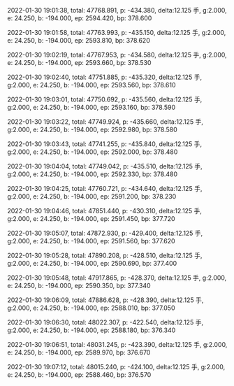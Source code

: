 2022-01-30 19:01:38, total: 47768.891, p: -434.380, delta:12.125 手, g:2.000, e: 24.250, b: -194.000, ep: 2594.420, bp: 378.600

2022-01-30 19:01:58, total: 47763.993, p: -435.150, delta:12.125 手, g:2.000, e: 24.250, b: -194.000, ep: 2593.810, bp: 378.620

2022-01-30 19:02:19, total: 47767.953, p: -434.580, delta:12.125 手, g:2.000, e: 24.250, b: -194.000, ep: 2593.660, bp: 378.530

2022-01-30 19:02:40, total: 47751.885, p: -435.320, delta:12.125 手, g:2.000, e: 24.250, b: -194.000, ep: 2593.560, bp: 378.610

2022-01-30 19:03:01, total: 47750.692, p: -435.560, delta:12.125 手, g:2.000, e: 24.250, b: -194.000, ep: 2593.160, bp: 378.590

2022-01-30 19:03:22, total: 47749.924, p: -435.660, delta:12.125 手, g:2.000, e: 24.250, b: -194.000, ep: 2592.980, bp: 378.580

2022-01-30 19:03:43, total: 47741.255, p: -435.840, delta:12.125 手, g:2.000, e: 24.250, b: -194.000, ep: 2592.000, bp: 378.480

2022-01-30 19:04:04, total: 47749.042, p: -435.510, delta:12.125 手, g:2.000, e: 24.250, b: -194.000, ep: 2592.330, bp: 378.480

2022-01-30 19:04:25, total: 47760.721, p: -434.640, delta:12.125 手, g:2.000, e: 24.250, b: -194.000, ep: 2591.200, bp: 378.230

2022-01-30 19:04:46, total: 47851.440, p: -430.310, delta:12.125 手, g:2.000, e: 24.250, b: -194.000, ep: 2591.450, bp: 377.720

2022-01-30 19:05:07, total: 47872.930, p: -429.400, delta:12.125 手, g:2.000, e: 24.250, b: -194.000, ep: 2591.560, bp: 377.620

2022-01-30 19:05:28, total: 47890.208, p: -428.510, delta:12.125 手, g:2.000, e: 24.250, b: -194.000, ep: 2590.690, bp: 377.400

2022-01-30 19:05:48, total: 47917.865, p: -428.370, delta:12.125 手, g:2.000, e: 24.250, b: -194.000, ep: 2590.350, bp: 377.340

2022-01-30 19:06:09, total: 47886.628, p: -428.390, delta:12.125 手, g:2.000, e: 24.250, b: -194.000, ep: 2588.010, bp: 377.050

2022-01-30 19:06:30, total: 48022.307, p: -422.540, delta:12.125 手, g:2.000, e: 24.250, b: -194.000, ep: 2588.180, bp: 376.340

2022-01-30 19:06:51, total: 48031.245, p: -423.390, delta:12.125 手, g:2.000, e: 24.250, b: -194.000, ep: 2589.970, bp: 376.670

2022-01-30 19:07:12, total: 48015.240, p: -424.100, delta:12.125 手, g:2.000, e: 24.250, b: -194.000, ep: 2588.460, bp: 376.570